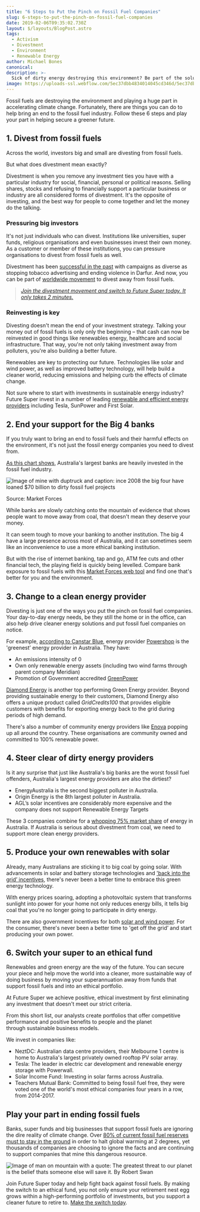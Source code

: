 ```yaml
---
title: "6 Steps to Put the Pinch on Fossil Fuel Companies"
slug: 6-steps-to-put-the-pinch-on-fossil-fuel-companies
date: 2019-02-06T09:35:02.730Z
layout: $/layouts/BlogPost.astro
tags:
  - Activism
  - Divestment
  - Environment
  - Renewable Energy
author: Michael Bones
canonical:
description: >-
  Sick of dirty energy destroying this environment? Be part of the solution with these 6 steps from Future Super, and help put an end to fossil fuel companies.
image: https://uploads-ssl.webflow.com/5ec37dbb4834014045cd346d/5ec37dbc4834016a1acd3ddd_5c1443dba80838ac280d220b_Blog%20-%20main%20images%20_2.0%20(3)%20(1).png
---
```


Fossil fuels are destroying the environment and playing a huge part in accelerating climate change. Fortunately, there are things you can do to help bring an end to the fossil fuel industry. Follow these 6 steps and play your part in helping secure a greener future.

## 1\. Divest from fossil fuels

Across the world, investors big and small are divesting from fossil fuels.

But what does divestment mean exactly?

Divestment is when you remove any investment ties you have with a particular industry for social, financial, personal or political reasons. Selling shares, stocks and refusing to financially support a particular business or industry are all considered forms of divestment. It's the opposite of investing, and the best way for people to come together and let the money do the talking.

### Pressuring big investors

It's not just individuals who can divest. Institutions like universities, super funds, religious organisations and even businesses invest their own money. As a customer or member of these institutions, you can pressure organisations to divest from fossil fuels as well.

Divestment has been [successful in the past](https://gofossilfree.org/what-is-fossil-fuel-divestment) with campaigns as diverse as stopping tobacco advertising and ending violence in Darfur. And now, you can be part of [worldwide movement](https://gofossilfree.org/) to divest away from fossil fuels.

> [_Join the divestment movement and switch to Future Super today. It only takes 2 minutes._](https://www.myfuturesuper.com.au/archived/join-future-super-old1)

### Reinvesting is key

Divesting doesn't mean the end of your investment strategy. Talking your money out of fossil fuels is only only the beginning – that cash can now be reinvested in good things like renewables energy, healthcare and social infrastructure. That way, you're not only taking investment away from polluters, you're also building a better future.

Renewables are key to protecting our future. Technologies like solar and wind power, as well as improved battery technology, will help build a cleaner world, reducing emissions and helping curb the effects of climate change.

Not sure where to start with investments in sustainable energy industry? Future Super invest in a number of leading [renewable and efficient energy providers](https://www.myfuturesuper.com.au/choosing/investments) including Tesla, SunPower and First Solar.

## 2\. End your support for the Big 4 banks

If you truly want to bring an end to fossil fuels and their harmful effects on the environment, it's not just the fossil energy companies you need to divest from.

[As this chart shows](https://www.marketforces.org.au/info/compare-bank-table/), Australia's largest banks are heavily invested in the fossil fuel industry.

![Image of mine with duptruck and caption: ince 2008 the big four have loaned $70 billion to dirty fossil fuel projects](https://lh3.googleusercontent.com/9z5mjnsfE1e5qH_RVQtsIVXwVJHxLd7p0OBI0jhR1R390mvOmChV3grCUH1vtvltsSuBt5YqBPlHiWsDE0d104PCkIW-eRht1s5Pu8IFPisDUXphxQDDmNKeGmLrsjC0zprYJBnb)

Source: Market Forces

While banks are slowly catching onto the mountain of evidence that shows people want to move away from coal, that doesn't mean they deserve your money.

It can seem tough to move your banking to another institution. The big 4 have a large presence across most of Australia, and it can sometimes seem like an inconvenience to use a more ethical banking institution.

But with the rise of internet banking, tap and go, ATM fee cuts and other financial tech, the playing field is quickly being levelled. Compare bank exposure to fossil fuels with this [Market Forces web tool](https://www.marketforces.org.au/info/compare-bank-table/) and find one that's better for you and the environment.

## 3\. Change to a clean energy provider

Divesting is just one of the ways you put the pinch on fossil fuel companies. Your day-to-day energy needs, be they still the home or in the office, can also help drive cleaner energy solutions and put fossil fuel companies on notice.

For example, [according to Canstar Blue](https://www.canstarblue.com.au/energy/alternative/the-greenest-energy-companies-in-australia/), energy provider [Powershop](http://www.powershop.com.au/) is the 'greenest’ energy provider in Australia. They have:

- An emissions intensity of 0
- Own only renewable energy assets (including two wind farms through parent company Meridian)
- Promotion of Government accredited [GreenPower](https://www.canstarblue.com.au/energy/greenpower-need-to-know/)

[Diamond Energy](http://diamondenergy.com.au/) is another top performing Green Energy provider. Beyond providing sustainable energy to their customers, Diamond Energy also offers a unique product called _GridCredits100_ that provides eligible customers with benefits for exporting energy back to the grid during periods of high demand.

There's also a number of community energy providers like [Enova](https://enovaenergy.com.au/) popping up all around the country. These organisations are community owned and committed to 100% renewable power.

## 4\. Steer clear of dirty energy providers

Is it any surprise that just like Australia's big banks are the worst fossil fuel offenders, Australia's largest energy providers are also the dirtiest?

- EnergyAustralia is the second biggest polluter in Australia.
- Origin Energy is the 8th largest polluter in Australia.
- AGL’s solar incentives are considerably more expensive and the company does not support Renewable Energy Targets

These 3 companies combine for a [whopping 75% market share](https://www.canstarblue.com.au/energy/alternative/the-greenest-energy-companies-in-australia/) of energy in Australia. If Australia is serious about divestment from coal, we need to support more clean energy providers.

## 5\. Produce your own renewables with solar

Already, many Australians are sticking it to big coal by going solar. With advancements in solar and battery storage technologies and ['back into the grid’ incentives](https://www.energymatters.com.au/rebates-incentives/feedintariff/), there's never been a better time to embrace this green energy technology.

With energy prices soaring, adopting a photovoltaic system that transforms sunlight into power for your home not only reduces energy bills, it tells big coal that you're no longer going to participate in dirty energy.

There are also government incentives for both [solar and wind power](https://www.energymatters.com.au/rebates-incentives/). For the consumer, there's never been a better time to 'get off the grid’ and start producing your own power.

## 6\. Switch your super to an ethical fund

Renewables and green energy are the way of the future. You can secure your piece and help move the world into a cleaner, more sustainable way of doing business by moving your superannuation away from funds that support fossil fuels and into an ethical portfolio.

At Future Super we achieve positive, ethical investment by first eliminating any investment that doesn't meet our strict criteria.

From this short list, our analysts create portfolios that offer competitive performance and positive benefits to people and the planet through sustainable business models.

We invest in companies like:

- NeztDC: Australian data centre providers, their Melbourne 1 centre is home to Australia's largest privately owned rooftop PV solar array.
- Tesla: The leader in electric car development and renewable energy storage with Powerwall.
- Solar Income Fund: Investing in solar farms across Australia.
- Teachers Mutual Bank: Committed to being fossil fuel free, they were voted one of the world's most ethical companies four years in a row, from 2014-2017.

## Play your part in ending fossil fuels

Banks, super funds and big businesses that support fossil fuels are ignoring the dire reality of climate change. Over [80% of current fossil fuel reserves must to stay in the ground](https://www.myfuturesuper.com.au/blog/stop-adani-follow-the-money-to-super-funds-and-banks) in order to halt global warming at 2 degrees, yet thousands of companies are choosing to ignore the facts and are continuing to support companies that mine this dangerous resource.

![Image of man on mountain with a quote: The greatest threat to our planet is the belief thats someone else will save it. By Robert Swan](<https://uploads-ssl.webflow.com/5ec37dbb4834014045cd346d/5ec37dbc4834015c14cd3dc6_threat%20to%20the%20planet%20(1).jpg>)

Join Future Super today and help fight back against fossil fuels. By making the switch to an ethical fund, you not only ensure your retirement nest egg grows within a high-performing portfolio of investments, but you support a cleaner future to retire to. [Make the switch today](https://www.myfuturesuper.com.au/archived/join-future-super-old1).
